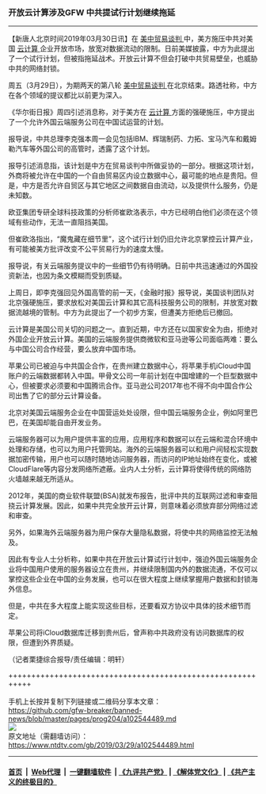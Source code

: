 ### 开放云计算涉及GFW 中共提试行计划继续拖延
------------------------

<div class="post_content" itemprop="articleBody">
 <p>
  【新唐人北京时间2019年03月30日讯】在
  <a href="https://www.ntdtv.com/gb/34765.htm">
   美中贸易谈判
  </a>
  中，美方施压中共对美国
  <a href="https://www.ntdtv.com/gb/云计算.htm">
   云计算
  </a>
  企业开放市场，放宽对数据流动的限制。日前美媒披露，中方为此提出了一个试行计划，但被指拖延战术。开放云计算不但会打破中共贸易壁垒，也威胁中共的网络封锁。
 </p>
 <p>
  周五（3月29日），为期两天的第八轮
  <a href="https://www.ntdtv.com/gb/34765.htm">
   美中贸易谈判
  </a>
  在北京结束。路透社称，中方在各个领域的提议都比以前更为深入。
 </p>
 <p>
  《华尔街日报》周四引述消息称，对于美方在
  <a href="https://www.ntdtv.com/gb/云计算.htm">
   云计算
  </a>
  方面的强硬施压，中方提出了一个允许外国云端服务公司在中国试运营的计划。
 </p>
 <p>
  报导说，中共总理李克强本周一会见包括IBM、辉瑞制药、力拓、宝马汽车和戴姆勒汽车等外国公司的高管时，透露了这个计划。
 </p>
 <p>
  报导引述消息指，该计划是中方在贸易谈判中所做妥协的一部分。根据这项计划，外商将被允许在中国的一个自由贸易区内设立数据中心，最可能的地点是贵阳。但是，中方是否允许自贸区与其它地区之间数据自由流动，以及提供什么服务，仍是未知数。
 </p>
 <p>
  欧亚集团专研全球科技政策的分析师崔欧洛表示，中方已经明白他们必须在这个领域有些动作，无法一直阻挡美国。
 </p>
 <p>
  但崔欧洛指出，“魔鬼藏在细节里”，这个试行计划仍旧允许北京掌控云计算产业，有可能被美方批评改变不公平贸易行为的速度太慢。
 </p>
 <p>
  报导说，有关云端服务提议中的一些细节仍有待明确。日前中共迅速通过的外国投资新法，也因为条文模糊而受到质疑。
 </p>
 <p>
  上周日，即李克强回见外国高管的前一天，《金融时报》报导说，美国谈判团队对北京强硬施压，要求放松对美国云计算和其它高科技服务公司的限制，并放宽对数据流越境的管制。中方为此提出了一个初步方案，但遭美方拒绝后已撤回。
 </p>
 <p>
  云计算是美国公司关切的问题之一。直到近期，中方还在以国家安全为由，拒绝对外国企业开放云计算。美国的云端服务提供商微软和亚马逊等公司面临两难：要么与中国公司合作经营，要么放弃中国市场。
 </p>
 <p>
  苹果公司已被迫与中共国企合作，在贵州建立数据中心，将苹果手机iCloud中国账户的云端数据都转入中国。甲骨文公司一年前计划在中国增建的一个巨型数据中心，但被要求必须要和中国腾讯合作。亚马逊公司2017年也不得不向中国合作公司出售了它的部分云计算设备。
 </p>
 <p>
  北京对美国云端服务企业在中国营运处处设限，但中国云端服务企业，例如阿里巴巴，在美国却能自由开发业务。
 </p>
 <p>
  云端服务器可以为用户提供丰富的应用，应用程序和数据可以在云端和混合环境中处理和存储，也可以为用户托管网站。海外的云端服务器可以和用户间轻松实现数据加密传输，用户也可以随时随地访问服务器，而访问的IP地址始终在变化，或被CloudFlare等内容分发网络所遮蔽。业内人士分析，云计算将使得传统的网络防火墙越来越无所适从。
 </p>
 <p>
  2012年，美国的商业软件联盟(BSA)就发布报告，批评中共的互联网过滤和审查阻挠云计算发展。因此，如果中共完全放开云计算，则意味着必须放弃部分网络过滤和审查。
 </p>
 <p>
  另外，如果海外云端服务器为用户保存大量隐私数据，将使中共的网络监控无法触及。
 </p>
 <p>
  因此有专业人士分析称，如果中共在开放云计算试行计划中，强迫外国云端服务企业将中国用户使用的服务器设立在贵州，并继续限制国内外的数据流通，不仅可以掌控这些企业在中国的业务发展，也可以在很大程度上继续掌握用户数据和封锁海外信息。
 </p>
 <p>
  但是，中共在多大程度上能实现这些目标，还要看双方协议中具体的技术细节而定。
 </p>
 <p>
  苹果公司将iCloud数据库迁移到贵州后，曾声称中共政府没有访问数据库的权限，但遭到外界质疑。
 </p>
 <p>
  （记者栗捷综合报导/责任编辑：明轩）
 </p>
 <div class="single_ad">
 </div>
</div>

+++++++++++++++++++++++++++++++++++++++++++++++++++++++++++<br/><br/>
手机上长按并复制下列链接或二维码分享本文章：<br/>
https://github.com/gfw-breaker/banned-news/blob/master/pages/prog204/a102544489.md <br/>
<a href='https://github.com/gfw-breaker/banned-news/blob/master/pages/prog204/a102544489.md'><img src='https://github.com/gfw-breaker/banned-news/blob/master/pages/prog204/a102544489.md.png'/></a> <br/>
原文地址（需翻墙访问）：https://www.ntdtv.com/gb/2019/03/29/a102544489.html


------------------------
#### [首页](https://github.com/gfw-breaker/banned-news/blob/master/README.md) &nbsp;|&nbsp; [Web代理](https://github.com/labour-camp/helloworld) &nbsp;|&nbsp; [一键翻墙软件](https://github.com/gfw-breaker/nogfw/blob/master/README.md) &nbsp;| [《九评共产党》](https://github.com/gfw-breaker/9ping.md/blob/master/README.md#九评之一评共产党是什么) | [《解体党文化》](https://github.com/gfw-breaker/jtdwh.md/blob/master/README.md) | [《共产主义的终极目的》](https://github.com/gfw-breaker/gczydzjmd.md/blob/master/README.md)

